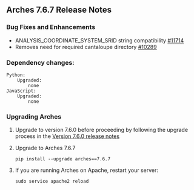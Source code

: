 ## Arches 7.6.7 Release Notes

### Bug Fixes and Enhancements

-   ANALYSIS_COORDINATE_SYSTEM_SRID string compatibility [#11714](https://github.com/archesproject/arches/issues/11714)
-   Removes need for required cantaloupe directory [#10289](https://github.com/archesproject/arches/issues/10289)

### Dependency changes:

```
Python:
    Upgraded:
        none
JavaScript:
    Upgraded:
        none
```

### Upgrading Arches

1. Upgrade to version 7.6.0 before proceeding by following the upgrade process in the [Version 7.6.0 release notes](https://github.com/archesproject/arches/blob/dev/7.6.x/releases/7.6.0.md)

2. Upgrade to Arches 7.6.7

    ```
    pip install --upgrade arches==7.6.7
    ```

3. If you are running Arches on Apache, restart your server:
    ```
    sudo service apache2 reload
    ```

